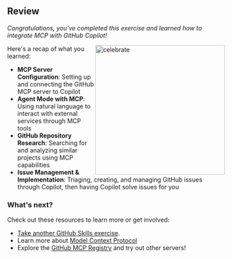## Review

_Congratulations, you've completed this exercise and learned how to integrate MCP with GitHub Copilot!_

<img src=https://octodex.github.com/images/collabocats.jpg alt=celebrate width=300 align=right>

Here's a recap of what you learned:

- **MCP Server Configuration**: Setting up and connecting the GitHub MCP server to Copilot
- **Agent Mode with MCP**: Using natural language to interact with external services through MCP tools
- **GitHub Repository Research**: Searching for and analyzing similar projects using MCP capabilities
- **Issue Management & Implementation**: Triaging, creating, and managing GitHub issues through Copilot, then having Copilot solve issues for you

### What's next?

Check out these resources to learn more or get involved:

- [Take another GitHub Skills exercise](https://learn.github.com/skills).
- Learn more about [Model Context Protocol](https://modelcontextprotocol.io/introduction)
- Explore the [GitHub MCP Registry](https://github.com/mcp) and try out other servers!
